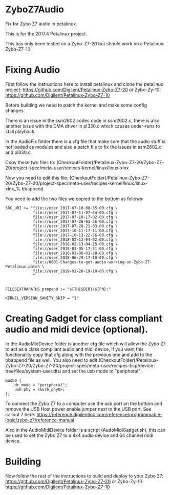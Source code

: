 # ZyboZ7Audio
Fix for Zybo Z7 audio in petalinux.

This is for the 2017.4 Petalinux project.

This has only been tested on a Zybo-Z7-20 but should work on a Petalinux-Zybo-Z7-10



# Fixing Audio

First follow the instructions here to install petalinux and clone the petalinux project: https://github.com/Digilent/Petalinux-Zybo-Z7-20 or Zybo-Zy-10: https://github.com/Digilent/Petalinux-Zybo-Z7-10

Before building we need to patch the kernel and make some config changes.

There is an issue in the ssm2602 codec code in ssm2602.c, there is also another issue with the DMA driver in pl330.c which causes under-runs to stall playback.


In the AudioFix folder there is a cfg file that make sure that the audio stuff is not loaded as modules and also a patch file to fix the issues in ssm2602.c and pl330.c.

Copy these two files to: (CheckoutFolder)/Petalinux-Zybo-Z7-20/Zybo-Z7-20/project-spec/meta-user/recipes-kernel/linux/linux-xlnx

Now you need to edit this file: (CheckoutFolder)/Petalinux-Zybo-Z7-20/Zybo-Z7-20/project-spec/meta-user/recipes-kernel/linux/linux-xlnx_%.bbappend

You need to add the two files we copied to the bottom as follows:

```
SRC_URI += "file://user_2017-07-10-08-35-00.cfg \
            file://user_2017-07-11-07-44-00.cfg \
            file://user_2017-07-18-17-02-00.cfg \
            file://user_2017-07-28-03-36-00.cfg \
            file://user_2017-07-28-21-03-00.cfg \
            file://user_2017-10-11-17-11-00.cfg \
            file://user_2017-10-13-22-56-00.cfg \
            file://user_2018-02-13-04-02-00.cfg \
            file://user_2018-02-13-04-15-00.cfg \
            file://user_2018-03-05-17-31-00.cfg \
            file://user_2018-03-06-01-20-00.cfg \
            file://user_2018-06-29-17-10-00.cfg \
            file://0001-Changes-to-get-audio-working-on-Zybo-Z7-Petalinux.patch \
            file://user_2019-02-28-19-19-00.cfg \
            "


FILESEXTRAPATHS_prepend := "${THISDIR}/${PN}:"

KERNEL_VERSION_SANITY_SKIP = "1"
```


# Creating Gadget for class compliant audio and midi device (optional).

In the AudioMidDevice folder is another cfg file which will allow the Zybo Z7 to act as a class compliant audio and midi device, if you want this functionality copy that cfg along with the previous one and add to the bbappend file as well. You also need to edit (CheckoutFolder)/Petalinux-Zybo-Z7-20/Zybo-Z7-20/project-spec/meta-user/recipes-bsp/device-tree/files/system-user.dtsi and set the usb mode to "peripheral":
```
&usb0 {	
	dr_mode = "peripheral";
	usb-phy = <&usb_phy0>;
};
```
To connect the Zybo Z7 to a computer use the usb port on the bottom and remove the USB Host power enable jumper next to the USB port. See callout 7 here: https://reference.digilentinc.com/reference/programmable-logic/zybo-z7/reference-manual

Also in the AudioMidiDevice folder is a script (AudoMidiGadget.sh), this can be used to set the Zybo Z7 to a 4x4 audio device and 64 channel midi device.



# Building

Now follow the rest of the instructions to build and deploy to your Zybo Z7: https://github.com/Digilent/Petalinux-Zybo-Z7-20 or Zybo-Zy-10: https://github.com/Digilent/Petalinux-Zybo-Z7-10


